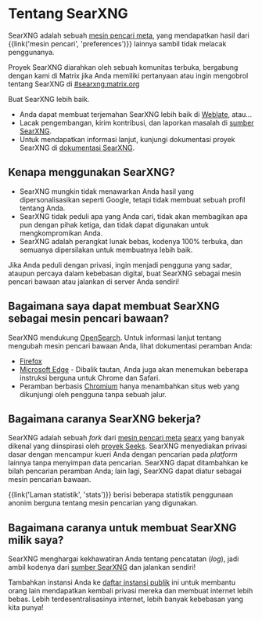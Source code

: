 # Tentang SearXNG

SearXNG adalah sebuah [mesin pencari meta], yang mendapatkan hasil dari {{link('mesin pencari', 'preferences')}}
lainnya sambil tidak melacak penggunanya.

Proyek SearXNG diarahkan oleh sebuah komunitas terbuka, bergabung dengan kami
di Matrix jika Anda memiliki pertanyaan atau ingin mengobrol tentang SearXNG di [#searxng:matrix.org]

Buat SearXNG lebih baik.

- Anda dapat membuat terjemahan SearXNG lebih baik di [Weblate], atau...
- Lacak pengembangan, kirim kontribusi, dan laporkan masalah di [sumber SearXNG].
- Untuk mendapatkan informasi lanjut, kunjungi dokumentasi proyek SearXNG di [dokumentasi SearXNG].

## Kenapa menggunakan SearXNG?

- SearXNG mungkin tidak menawarkan Anda hasil yang dipersonalisasikan seperti Google, tetapi tidak membuat sebuah profil tentang Anda.
- SearXNG tidak peduli apa yang Anda cari, tidak akan membagikan apa pun dengan pihak ketiga, dan tidak dapat digunakan untuk mengkompromikan Anda.
- SearXNG adalah perangkat lunak bebas, kodenya 100% terbuka, dan semuanya dipersilakan untuk membuatnya lebih baik.

Jika Anda peduli dengan privasi, ingin menjadi pengguna yang sadar, ataupun percaya
dalam kebebasan digital, buat SearXNG sebagai mesin pencari bawaan atau jalankan di server Anda sendiri!


## Bagaimana saya dapat membuat SearXNG sebagai mesin pencari bawaan?

SearXNG mendukung [OpenSearch].  Untuk informasi lanjut tentang mengubah mesin pencari
bawaan Anda, lihat dokumentasi peramban Anda:

- [Firefox]
- [Microsoft Edge] - Dibalik tautan, Anda juga akan menemukan beberapa instruksi berguna untuk Chrome dan Safari.
- Peramban berbasis [Chromium] hanya menambahkan situs web yang dikunjungi oleh pengguna tanpa sebuah jalur.


## Bagaimana caranya SearXNG bekerja?

SearXNG adalah sebuah *fork* dari [mesin pencari meta] [searx] yang banyak dikenal
yang diinspirasi oleh [proyek Seeks].  SearXNG menyediakan privasi dasar dengan mencampur kueri
Anda dengan pencarian pada *platform* lainnya tanpa menyimpan data pencarian.
SearXNG dapat ditambahkan ke bilah pencarian peramban Anda; lain lagi, SearXNG dapat diatur sebagai
mesin pencarian bawaan.

{{link('Laman statistik', 'stats')}} berisi beberapa statistik penggunaan anonim berguna tentang mesin pencarian yang digunakan.


## Bagaimana caranya untuk membuat SearXNG milik saya?

SearXNG menghargai kekhawatiran Anda tentang pencatatan (*log*), jadi ambil kodenya dari
[sumber SearXNG] dan jalankan sendiri!

Tambahkan instansi Anda ke [daftar instansi
publik]({{get_setting('brand.public_instances')}}) ini untuk membantu orang lain
mendapatkan kembali privasi mereka dan membuat internet lebih bebas.  Lebih terdesentralisasinya internet, lebih banyak kebebasan yang kita punya!


[sumber SearXNG]: {{GIT_URL}}
[#searxng:matrix.org]: https://matrix.to/#/#searxng:matrix.org
[dokumentasi SearXNG]: {{get_setting('brand.docs_url')}}
[searx]: https://github.com/searx/searx
[mesin pencari meta]: https://id.wikipedia.org/wiki/Mesin_pencari_web#Mesin_Pencari_dan_Mesin_Pencari-meta
[Weblate]: https://weblate.bubu1.eu/projects/searxng/
[proyek Seeks]: https://beniz.github.io/seeks/
[OpenSearch]: https://github.com/dewitt/opensearch/blob/master/opensearch-1-1-draft-6.md
[Firefox]: https://support.mozilla.org/id/kb/add-or-remove-search-engine-firefox
[Microsoft Edge]: https://support.microsoft.com/id-id/microsoft-edge/ubah-mesin-pencarian-default-anda-f863c519-5994-a8ed-6859-00fbc123b782
[Chromium]: https://www.chromium.org/tab-to-search
